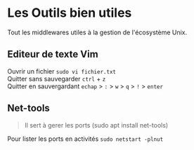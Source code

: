 # Les Outils bien utiles
Tout les middlewares utiles à la gestion de l'écosystème Unix.  

## Editeur de texte Vim
Ouvrir un fichier `sudo vi fichier.txt`  
Quitter sans sauvegarder `ctrl` + `z`  
Quitter en sauvergardant `echap` > `:` > `w` > `q` > `!` > `enter`   

## Net-tools
> Il sert à gerer les ports (sudo apt install net-tools)
>
Pour lister les ports en activités `sudo netstart -plnut`  


